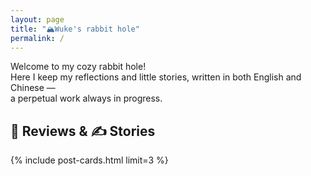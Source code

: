 ```yaml
---
layout: page
title: "🏔️Wuke's rabbit hole"
permalink: /
---
```

Welcome to my cozy rabbit hole!<br>
Here I keep my reflections and little stories, written in both English and Chinese — <br>
a perpetual work always in progress.

## 📖 Reviews & ✍️ Stories 

<div class="post-cards" markdown="0">
  {% include post-cards.html limit=3 %}
</div>


